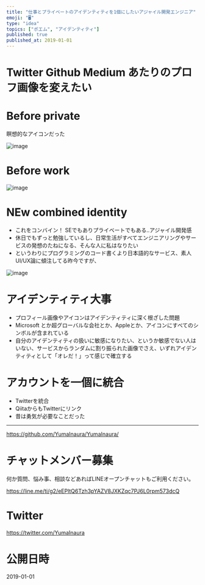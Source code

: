 ```yaml
---
title: "仕事とプライベートのアイデンティティを1個にしたいアジャイル開発エンジニア"
emoji: "🖥"
type: "idea"
topics: ["ポエム", "アイデンティティ"]
published: true
published_at: 2019-01-01
---
```


# Twitter Github Medium あたりのプロフ画像を変えたい

# Before private

瞑想的なアイコンだった

![image](https://user-images.githubusercontent.com/13635059/50570943-85321c80-0de0-11e9-8297-db44c48e7271.png)

# Before work


![image](https://user-images.githubusercontent.com/13635059/50570938-5ddb4f80-0de0-11e9-926f-3570b1319066.png)

# NEw combined identity

- これをコンバイン！ SEでもありプライベートでもある‥アジャイル開発感
- 休日でもずっと勉強しているし、日常生活がすべてエンジニアリングやサービスの発想のたねになる、そんな人に私はなりたい
- というわりにプログラミングのコード書くより日本語的なサービス、素人UI/UX論に傾注してる昨今ですが、

![image](https://user-images.githubusercontent.com/13635059/50570930-3be1cd00-0de0-11e9-90eb-65e43a960179.png)

# アイデンティティ大事

- プロフィール画像やアイコンはアイデンティティに深く根ざした問題
- Microsoft とか超グローバルな会社とか、Appleとか、アイコンにすべてのシンボルが含まれている
- 自分のアイデンティティの扱いに敏感になりたい、というか敏感でない人はいない、サービスからランダムに割り振られた画像でさえ、いずれアイデンティティとして「オレだ！」って感じで確立する

# アカウントを一個に統合

- Twitterを統合
- QiitaからもTwitterにリンク
- 昔は勇気が必要なことだった

---

https://github.com/YumaInaura/YumaInaura/








<!-- Update From Qiita API -->

# チャットメンバー募集


何か質問、悩み事、相談などあればLINEオープンチャットもご利用ください。

https://line.me/ti/g2/eEPltQ6Tzh3pYAZV8JXKZqc7PJ6L0rpm573dcQ





# Twitter


https://twitter.com/YumaInaura


<!-- Update From Qiita API -->



# 公開日時

2019-01-01
